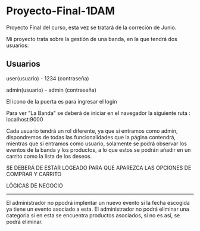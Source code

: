 # Proyecto-Final-1DAM

Proyecto Final del curso, esta vez se tratará de la correción de Junio.

Mi proyecto trata sobre la gestión de una banda, en la que tendrá dos usuarios:

Usuarios           
--------
user(usuario) - 1234 (contraseña)


admin(usuario) - admin (contraseña)

El icono de la puerta es para ingresar el login

Para ver "La Banda" se deberá de iniciar en el navegador la siguiente ruta : localhost:9000

Cada usuario tendrá un rol diferente, ya que si entramos como admin, dispondremos de todas las funcionalidades que la página contendrá, mientras que si entramos como usuario, solamente se podrá observar los eventos de la banda y los productos, a lo que estos se podrán añadir en un carrito como la lista de los deseos.

SE DEBERÁ DE ESTAR LOGEADO PARA QUE APAREZCA LAS OPCIONES DE COMPRAR Y CARRITO


LÓGICAS DE NEGOCIO
__________________
El administrador no ppodrá implentar un nuevo evento si la fecha escogida ya tiene un evento asociado a esta.
El administrador no podrá eliminar una categoria si en esta se encuentra productos asociados, si no es así, se podrá eliminar.

